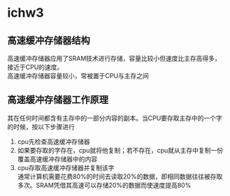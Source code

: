 # ichw3
## 高速缓冲存储器结构
高速缓冲存储器应用了SRAM技术进行存储，容量比较小但速度比主存高得多， 接近于CPU的速度。  
高速缓冲存储器容量较小，常被置于CPU与主存之间



## 高速缓冲存储器工作原理
其在任何时间都含有主存中的一部分内容的副本。当CPU要存取主存中的一个字的时候，按以下步骤进行  
1. cpu先检查高速缓冲存储器  
2. 如果要存取的字存在，cpu就将他复制；若不存在，cpu就从主存中复制一份覆盖高速缓冲存储器中的内容  
3. cpu存取高速缓冲存储器并复制该字  
通常计算机需要花费80%的时间去读取20%的数据，即相同数据往往被存取多次。SRAM凭借其高速可以存储20%的数据而使速度提高80%
